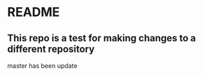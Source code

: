 # README

## This repo is a test for making changes to a different repository

master has been update
